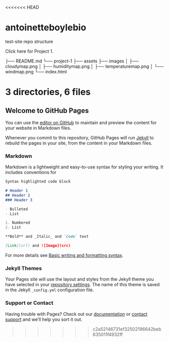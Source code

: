 <<<<<<< HEAD
# antoinetteboylebio

test-site
repo structure

Click here for Project 1.


├── README.md
└── project-1
    ├── assets
    ├── images
    │   ├── cloudymap.png
    │   ├── humiditymap.png
    │   ├── temperaturemap.png
    │   └── windmap.png
    └── index.html

3 directories, 6 files
=======
## Welcome to GitHub Pages

You can use the [editor on GitHub](https://github.com/antoinetteboyle/antoinetteboylebio/edit/main/README.md) to maintain and preview the content for your website in Markdown files.

Whenever you commit to this repository, GitHub Pages will run [Jekyll](https://jekyllrb.com/) to rebuild the pages in your site, from the content in your Markdown files.

### Markdown

Markdown is a lightweight and easy-to-use syntax for styling your writing. It includes conventions for

```markdown
Syntax highlighted code block

# Header 1
## Header 2
### Header 3

- Bulleted
- List

1. Numbered
2. List

**Bold** and _Italic_ and `Code` text

[Link](url) and ![Image](src)
```

For more details see [Basic writing and formatting syntax](https://docs.github.com/en/github/writing-on-github/getting-started-with-writing-and-formatting-on-github/basic-writing-and-formatting-syntax).

### Jekyll Themes

Your Pages site will use the layout and styles from the Jekyll theme you have selected in your [repository settings](https://github.com/antoinetteboyle/antoinetteboylebio/settings/pages). The name of this theme is saved in the Jekyll `_config.yml` configuration file.

### Support or Contact

Having trouble with Pages? Check out our [documentation](https://docs.github.com/categories/github-pages-basics/) or [contact support](https://support.github.com/contact) and we’ll help you sort it out.
>>>>>>> c2a52146731ef32502196642beb635011f4932ff
